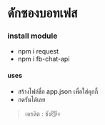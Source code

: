 # ดักซองบอทเฟส
### install module

* npm i request
* npm i fb-chat-api

#### uses
* สร้างไฟล์ชื่อ app.json เพื่อใส่คุกกี้
* กดรันได้เลย

> เครดิต : ชัง😼💀
